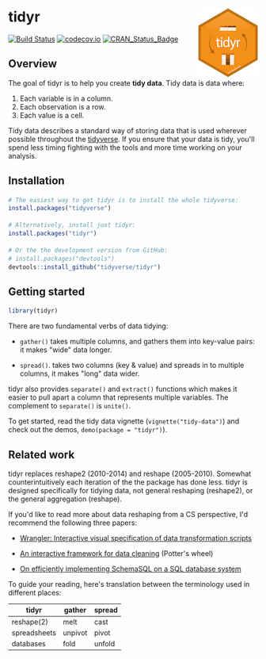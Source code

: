 
<!-- README.md is generated from README.Rmd. Please edit that file -->
tidyr <img src="man/figures/logo.png" align="right" />
======================================================

[![Build Status](https://travis-ci.org/tidyverse/tidyr.svg?branch=master)](https://travis-ci.org/tidyverse/tidyr) [![codecov.io](http://codecov.io/github/tidyverse/tidyr/coverage.svg?branch=master)](http://codecov.io/github/tidyverse/tidyr?branch=master) [![CRAN\_Status\_Badge](http://www.r-pkg.org/badges/version/tidyr)](https://cran.r-project.org/package=tidyr)

Overview
--------

The goal of tidyr is to help you create **tidy data**. Tidy data is data where:

1.  Each variable is in a column.
2.  Each observation is a row.
3.  Each value is a cell.

Tidy data describes a standard way of storing data that is used wherever possible throughout the [tidyverse](http://tidyverse.org). If you ensure that your data is tidy, you'll spend less timing fighting with the tools and more time working on your analysis.

Installation
------------

``` r
# The easiest way to get tidyr is to install the whole tidyverse:
install.packages("tidyverse")

# Alternatively, install just tidyr:
install.packages("tidyr")

# Or the the development version from GitHub:
# install.packages("devtools")
devtools::install_github("tidyverse/tidyr")
```

Getting started
---------------

``` r
library(tidyr)
```

There are two fundamental verbs of data tidying:

-   `gather()` takes multiple columns, and gathers them into key-value pairs: it makes "wide" data longer.

-   `spread()`. takes two columns (key & value) and spreads in to multiple columns, it makes "long" data wider.

tidyr also provides `separate()` and `extract()` functions which makes it easier to pull apart a column that represents multiple variables. The complement to `separate()` is `unite()`.

To get started, read the tidy data vignette (`vignette("tidy-data")`) and check out the demos, `demo(package = "tidyr")`).

Related work
------------

tidyr replaces reshape2 (2010-2014) and reshape (2005-2010). Somewhat counterintuitively each iteration of the the package has done less. tidyr is designed specifically for tidying data, not general reshaping (reshape2), or the general aggregation (reshape).

If you'd like to read more about data reshaping from a CS perspective, I'd recommend the following three papers:

-   [Wrangler: Interactive visual specification of data transformation scripts](http://vis.stanford.edu/papers/wrangler)

-   [An interactive framework for data cleaning](https://www.eecs.berkeley.edu/Pubs/TechRpts/2000/CSD-00-1110.pdf) (Potter's wheel)

-   [On efficiently implementing SchemaSQL on a SQL database system](http://www.vldb.org/conf/1999/P45.pdf)

To guide your reading, here's translation between the terminology used in different places:

| tidyr        | gather  | spread |
|--------------|---------|--------|
| reshape(2)   | melt    | cast   |
| spreadsheets | unpivot | pivot  |
| databases    | fold    | unfold |
